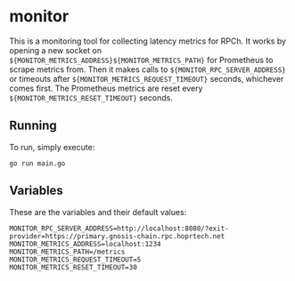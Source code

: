 # monitor

This is a monitoring tool for collecting latency metrics for RPCh. It works by opening a new socket on `${MONITOR_METRICS_ADDRESS}${MONITOR_METRICS_PATH}` for Prometheus to scrape metrics from. Then it makes calls to `${MONITOR_RPC_SERVER_ADDRESS}` or timeouts after `${MONITOR_METRICS_REQUEST_TIMEOUT}` seconds, whichever comes first. The Prometheus metrics are reset every `${MONITOR_METRICS_RESET_TIMEOUT}` seconds.

## Running

To run, simply execute:

```shell
go run main.go
```

## Variables

These are the variables and their default values:

```env
MONITOR_RPC_SERVER_ADDRESS=http://localhost:8080/?exit-provider=https://primary.gnosis-chain.rpc.hoprtech.net
MONITOR_METRICS_ADDRESS=localhost:1234
MONITOR_METRICS_PATH=/metrics
MONITOR_METRICS_REQUEST_TIMEOUT=5
MONITOR_METRICS_RESET_TIMEOUT=30
```
